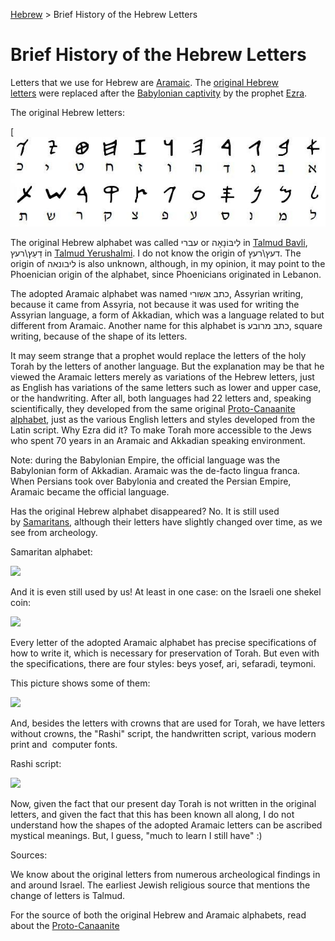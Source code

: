 [Hebrew](../master/README.md) > Brief History of the Hebrew Letters

# Brief History of the Hebrew Letters

Letters that we use for Hebrew are [Aramaic](http://en.wikipedia.org/wiki/Aramaic_language). The [original Hebrew letters](http://en.wikipedia.org/wiki/Paleo-Hebrew_alphabet) were replaced after the [Babylonian captivity](http://en.wikipedia.org/wiki/Babylonian_captivity) by the prophet [Ezra](http://en.wikipedia.org/wiki/Ezra).

The original Hebrew letters:

[![](images/paleo.jpg)

The original Hebrew alphabet was called עברי or לִיבּוֹנָאָה in [Talmud Bavli](http://en.wikipedia.org/wiki/Talmud#Talmud_Bavli_.28Babylonian_Talmud.29), דַעַץ\רעץ in [Talmud Yerushalmi](http://en.wikipedia.org/wiki/Jerusalem_Talmud). I do not know the origin of דעץ\רעץ. The origin of ליבונאה is also unknown, although, in my opinion, it may point to the Phoenician origin of the alphabet, since Phoenicians originated in Lebanon.

The adopted Aramaic alphabet was named כתב אשורי, Assyrian writing, because it came from Assyria, not because it was used for writing the Assyrian language, a form of Akkadian, which was a language related to but different from Aramaic. Another name for this alphabet is כתב מרובע, square writing, because of the shape of its letters.

It may seem strange that a prophet would replace the letters of the holy Torah by the letters of another language. But the explanation may be that he viewed the Aramaic letters merely as variations of the Hebrew letters, just as English has variations of the same letters such as lower and upper case, or the handwriting. After all, both languages had 22 letters and, speaking scientifically, they developed from the same original [Proto-Canaanite alphabet](http://en.wikipedia.org/wiki/Phoenician_alphabet), just as the various English letters and styles developed from the Latin script. Why Ezra did it? To make Torah more accessible to the Jews who spent 70 years in an Aramaic and Akkadian speaking environment.

Note: during the Babylonian Empire, the official language was the Babylonian form of Akkadian. Aramaic was the de-facto lingua franca. When Persians took over Babylonia and created the Persian Empire, Aramaic became the official language.

Has the original Hebrew alphabet disappeared? No. It is still used by [Samaritans](http://en.wikipedia.org/wiki/Samaritans), although their letters have slightly changed over time, as we see from archeology.

Samaritan alphabet:

[![](https://4.bp.blogspot.com/-iGqeZAV4gkg/UckEh9R8X-I/AAAAAAAAAFU/zbHIadvWXKA/s400/samaritan.gif)](http://4.bp.blogspot.com/-iGqeZAV4gkg/UckEh9R8X-I/AAAAAAAAAFU/zbHIadvWXKA/s1600/samaritan.gif)

And it is even still used by us! At least in one case: on the Israeli one shekel coin:

[![](https://images-blogger-opensocial.googleusercontent.com/gadgets/proxy?url=http%3A%2F%2Fupload.wikimedia.org%2Fwikipedia%2Fcommons%2F2%2F2d%2FNis_1_sheqel.png&container=blogger&gadget=a&rewriteMime=image%2F*&fpt=7bcfbce29e)](http://upload.wikimedia.org/wikipedia/commons/2/2d/Nis_1_sheqel.png)

Every letter of the adopted Aramaic alphabet has precise specifications of how to write it, which is necessary for preservation of Torah. But even with the specifications, there are four styles: beys yosef, ari, sefaradi, teymoni.

This picture shows some of them:

[![](https://1.bp.blogspot.com/-HSvX9mxO6kw/UdI9HzjdJwI/AAAAAAAAAFk/b7PLYx0JUAY/s400/ktav.jpg)](http://1.bp.blogspot.com/-HSvX9mxO6kw/UdI9HzjdJwI/AAAAAAAAAFk/b7PLYx0JUAY/s296/ktav.jpg)

And, besides the letters with crowns that are used for Torah, we have letters without crowns, the "Rashi" script, the handwritten script, various modern print and  computer fonts.

Rashi script:

[![](https://1.bp.blogspot.com/-01Un7o9y8V8/UdWomMkXJbI/AAAAAAAAAF0/j9PRtL1gOtk/s400/rashi.jpg)](http://1.bp.blogspot.com/-01Un7o9y8V8/UdWomMkXJbI/AAAAAAAAAF0/j9PRtL1gOtk/s418/rashi.jpg)

Now, given the fact that our present day Torah is not written in the original letters, and given the fact that this has been known all along, I do not understand how the shapes of the adopted Aramaic letters can be ascribed mystical meanings. But, I guess, "much to learn I still have" :)

Sources:

We know about the original letters from numerous archeological findings in and around Israel. The earliest Jewish religious source that mentions the change of letters is Talmud.

For the source of both the original Hebrew and Aramaic alphabets, read about the [Proto-Canaanite](http://en.wikipedia.org/wiki/Phoenician_alphabet)

